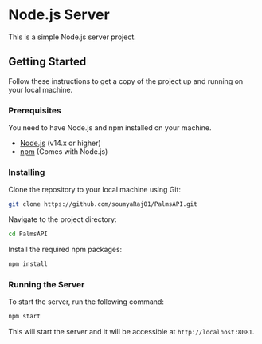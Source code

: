 # Node.js Server

This is a simple Node.js server project.

## Getting Started

Follow these instructions to get a copy of the project up and running on your local machine.

### Prerequisites

You need to have Node.js and npm installed on your machine.

- [Node.js](https://nodejs.org/) (v14.x or higher)
- [npm](https://www.npmjs.com/) (Comes with Node.js)

### Installing

Clone the repository to your local machine using Git:

```bash
git clone https://github.com/soumyaRaj01/PalmsAPI.git
```

Navigate to the project directory:

```bash
cd PalmsAPI
```

Install the required npm packages:

```bash
npm install
```

### Running the Server

To start the server, run the following command:

```bash
npm start
```

This will start the server and it will be accessible at `http://localhost:8081`.

